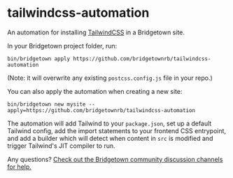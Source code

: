 # tailwindcss-automation

An automation for installing [TailwindCSS](https://tailwindcss.com) in a Bridgetown site.

In your Bridgetown project folder, run:

```
bin/bridgetown apply https://github.com/bridgetownrb/tailwindcss-automation
```

(Note: it will overwrite any existing `postcss.config.js` file in your repo.)

You can also apply the automation when creating a new site:

```
bin/bridgetown new mysite --apply=https://github.com/bridgetownrb/tailwindcss-automation
```

The automation will add Tailwind to your `package.json`, set up a default Tailwind config, add the import statements to your frontend CSS entrypoint, and add a builder which will detect when content in `src` is modified and trigger Tailwind's JIT compiler to run.

Any questions? [Check out the Bridgetown community discussion channels for help.](https://www.bridgetownrb.com/community)